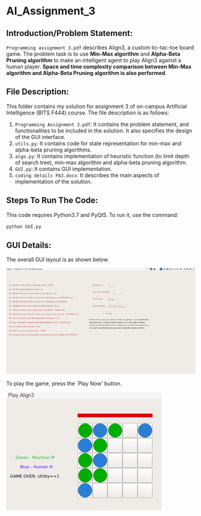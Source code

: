 # AI_Assignment_3

## Introduction/Problem Statement:

`Programming assignment 3.pdf` describes Align3, a custom tic-tac-toe board game. The problem task is to use **Min-Max algorithm** and **Alpha-Beta Pruning algorithm** to make an intelligent agent to play Align3 against a human player. **Space and time complexity comparison between Min-Max algorithm and Alpha-Beta Pruning algorithm is also performed**.

## File Description:

This folder contains my solution for assignment 3 of on-campus Artificial Intelligence (BITS F444) course. The file description is as follows:

1. `Programming Assignment 3.pdf`: It contains the problem statement, and functionalities to be included in the solution. It also specifies the design of the GUI interface.
2. `utils.py`: It contains code for state representation for min-max and alpha-beta pruning algorithms.
3. `algo.py`: It contains implementation of heuristic function (to limit depth of search tree), min-max algorithm and alpha-beta pruning algorithm.
4. `GUI.py`: It contains GUI implementation.
5. `coding details PA3.docx`: It describes the main aspects of implementation of the solution.

## Steps To Run The Code:
This code requires Python3.7 and PyQt5. To run it, use the command:
```sh
python GUI.py
``` 

## GUI Details:
The overall GUI layout is as shown below.

![GUI Layout](./imgs/gui.png)

To play the game, press the `Play Now' button.

![Play Now](./imgs/gui1.png)

